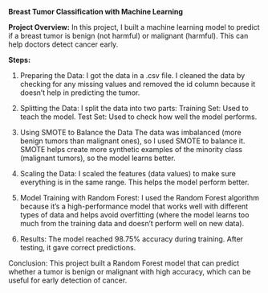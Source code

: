**Breast Tumor Classification with Machine Learning**

**Project Overview:**
In this project, I built a machine learning model to predict if a breast tumor is benign (not harmful) or malignant (harmful). This can help doctors detect cancer early.

**Steps:**

1. Preparing the Data:
   I got the data in a .csv file.
   I cleaned the data by checking for any missing values and removed the id column because it doesn’t help in predicting the tumor.
   
3. Splitting the Data:
    I split the data into two parts:
    Training Set: Used to teach the model.
    Test Set: Used to check how well the model performs.
   
5. Using SMOTE to Balance the Data
   The data was imbalanced (more benign tumors than malignant ones), so I used SMOTE to balance it. SMOTE helps create more synthetic examples of the minority class (malignant tumors), so the model learns better.
   
7. Scaling the Data:
   I scaled the features (data values) to make sure everything is in the same range. This helps the model perform better.

9. Model Training with Random Forest:
   I used the Random Forest algorithm because it’s a high-performance model that works well with different types of data and helps avoid overfitting (where the model learns too much from the training data and doesn’t perform well on new data).
   
11. Results:
   The model reached 98.75% accuracy during training.
   After testing, it gave correct predictions.


Conclusion:
    This project built a Random Forest model that can predict whether a tumor is benign or malignant with high accuracy, which can be useful for early detection of cancer.

